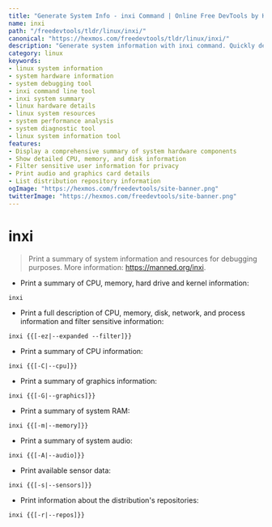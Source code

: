 ```yaml
---
title: "Generate System Info - inxi Command | Online Free DevTools by Hexmos"
name: inxi
path: "/freedevtools/tldr/linux/inxi/"
canonical: "https://hexmos.com/freedevtools/tldr/linux/inxi/"
description: "Generate system information with inxi command. Quickly debug hardware and software issues on Linux. Free online tool, no registration required."
category: linux
keywords:
- linux system information
- system hardware information
- system debugging tool
- inxi command line tool
- inxi system summary
- linux hardware details
- linux system resources
- system performance analysis
- system diagnostic tool
- linux system information tool
features:
- Display a comprehensive summary of system hardware components
- Show detailed CPU, memory, and disk information
- Filter sensitive user information for privacy
- Print audio and graphics card details
- List distribution repository information
ogImage: "https://hexmos.com/freedevtools/site-banner.png"
twitterImage: "https://hexmos.com/freedevtools/site-banner.png"
---
```


# inxi

> Print a summary of system information and resources for debugging purposes.
> More information: <https://manned.org/inxi>.

- Print a summary of CPU, memory, hard drive and kernel information:

`inxi`

- Print a full description of CPU, memory, disk, network, and process information and filter sensitive information:

`inxi {{[-ez|--expanded --filter]}}`

- Print a summary of CPU information:

`inxi {{[-C|--cpu]}}`

- Print a summary of graphics information:

`inxi {{[-G|--graphics]}}`

- Print a summary of system RAM:

`inxi {{[-m|--memory]}}`

- Print a summary of system audio:

`inxi {{[-A|--audio]}}`

- Print available sensor data:

`inxi {{[-s|--sensors]}}`

- Print information about the distribution's repositories:

`inxi {{[-r|--repos]}}`
